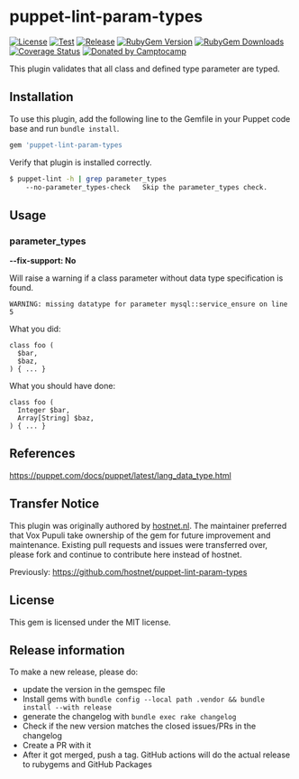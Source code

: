 # puppet-lint-param-types

[![License](https://img.shields.io/github/license/voxpupuli/puppet-lint-param-types.svg)](https://github.com/voxpupuli/puppet-lint-param-types/blob/master/LICENSE)
[![Test](https://github.com/voxpupuli/puppet-lint-param-types/actions/workflows/test.yml/badge.svg)](https://github.com/voxpupuli/puppet-lint-param-types/actions/workflows/test.yml)
[![Release](https://github.com/voxpupuli/puppet-lint-param-types/actions/workflows/release.yml/badge.svg)](https://github.com/voxpupuli/puppet-lint-param-types/actions/workflows/release.yml)
[![RubyGem Version](https://img.shields.io/gem/v/puppet-lint-param-types.svg)](https://rubygems.org/gems/puppet-lint-param-types)
[![RubyGem Downloads](https://img.shields.io/gem/dt/puppet-lint-param-types.svg)](https://rubygems.org/gems/puppet-lint-param-types)
[![Coverage Status](https://coveralls.io/repos/github/voxpupuli/puppet-lint-param-types/badge.svg?branch=master)](https://coveralls.io/github/voxpupuli/puppet-lint-param-types?branch=master)
[![Donated by Camptocamp](https://img.shields.io/badge/donated%20by-camptocamp-fb7047.svg)](#transfer-notice)

This plugin validates that all class and defined type parameter are typed.

## Installation

To use this plugin, add the following line to the Gemfile in your Puppet code
base and run `bundle install`.

```ruby
gem 'puppet-lint-param-types
```

Verify that plugin is installed correctly.

```bash
$ puppet-lint -h | grep parameter_types
    --no-parameter_types-check   Skip the parameter_types check.
```

## Usage


### parameter_types

**--fix-support: No**

Will raise a warning if a class parameter without data type specification is
found.

```
WARNING: missing datatype for parameter mysql::service_ensure on line 5
```

What you did:

```
class foo (
  $bar,
  $baz,
) { ... }
```

What you should have done:

```
class foo (
  Integer $bar,
  Array[String] $baz,
) { ... }
```

## References

https://puppet.com/docs/puppet/latest/lang_data_type.html

## Transfer Notice

This plugin was originally authored by [hostnet.nl](https://www.hostnet.nl/).
The maintainer preferred that Vox Pupuli take ownership of the gem for future improvement and maintenance.
Existing pull requests and issues were transferred over, please fork and continue to contribute here instead of hostnet.

Previously: https://github.com/hostnet/puppet-lint-param-types

## License

This gem is licensed under the MIT license.

## Release information

To make a new release, please do:
* update the version in the gemspec file
* Install gems with `bundle config --local path .vendor && bundle install --with release`
* generate the changelog with `bundle exec rake changelog`
* Check if the new version matches the closed issues/PRs in the changelog
* Create a PR with it
* After it got merged, push a tag. GitHub actions will do the actual release to rubygems and GitHub Packages
